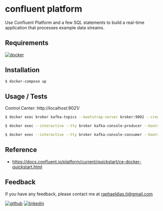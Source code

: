 # confluent platform

Use Confluent Platform and a few SQL statements to build a real-time application that processes example data streams.

## Requirements

[![docker](https://img.shields.io/badge/Docker-2CA5E0?style=for-the-badge&logo=docker&logoColor=white)](https://www.docker.com/)

## Installation

```bash
$ docker-compose up
```

## Usage / Tests

Control Center: http://localhost:9021/

```bash
$ docker exec broker kafka-topics --bootstrap-server broker:9092 --create --topic quickstart

$ docker exec --interactive --tty broker kafka-console-producer --bootstrap-server broker:9092 --topic quickstart

$ docker exec --interactive --tty broker kafka-console-consumer --bootstrap-server broker:9092 --topic quickstart --from-beginning
```

## Reference
- https://docs.confluent.io/platform/current/quickstart/ce-docker-quickstart.html

## Feedback

If you have any feedback, please contact me at raphaeldias.ti@gmail.com

[![github](https://img.shields.io/badge/GitHub-100000?style=for-the-badge&logo=github&logoColor=white)](https://github.com/raphaelbh)
[![linkedin](https://img.shields.io/badge/LinkedIn-0077B5?style=for-the-badge&logo=linkedin&logoColor=white)](https://www.linkedin.com/in/raphaelbh/)